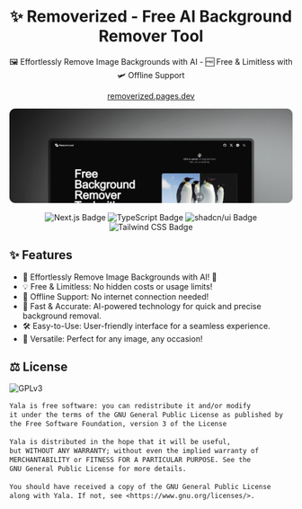 <h1 align="center">✨ Removerized - Free AI Background Remover Tool</h1>

<p align="center">
🖼️ Effortlessly Remove Image Backgrounds with AI - 🆓 Free & Limitless with 🛩️ Offline Support
</p>

<p align="center">
<a href="https://removerized.pages.dev/" target="_blank">removerized.pages.dev</a>
</p>

![blog](docs/banner.png)

<div align="center">
<img src="https://img.shields.io/badge/Next.js-000?logo=nextdotjs&logoColor=fff&style=for-the-badge" alt="Next.js Badge">
<img src="https://img.shields.io/badge/TypeScript-3178C6?logo=typescript&logoColor=fff&style=for-the-badge" alt="TypeScript Badge">
<img src="https://img.shields.io/badge/shadcn%2Fui-000?logo=shadcnui&logoColor=fff&style=for-the-badge" alt="shadcn/ui Badge">
<img src="https://img.shields.io/badge/Tailwind%20CSS-06B6D4?logo=tailwindcss&logoColor=fff&style=for-the-badge" alt="Tailwind CSS Badge">
</div>

## ✨ Features

* 🌟 Effortlessly Remove Image Backgrounds with AI! 🤖
* 💡 Free & Limitless: No hidden costs or usage limits!
* 🔌 Offline Support: No internet connection needed!
* 🚀 Fast & Accurate: AI-powered technology for quick and precise background removal.
* 🛠️ Easy-to-Use: User-friendly interface for a seamless experience.
* 🌈 Versatile: Perfect for any image, any occasion!

## ⚖️ License

![GPLv3](https://www.gnu.org/graphics/gplv3-with-text-136x68.png)

```monospace
Yala is free software: you can redistribute it and/or modify
it under the terms of the GNU General Public License as published by
the Free Software Foundation, version 3 of the License

Yala is distributed in the hope that it will be useful,
but WITHOUT ANY WARRANTY; without even the implied warranty of
MERCHANTABILITY or FITNESS FOR A PARTICULAR PURPOSE. See the
GNU General Public License for more details.

You should have received a copy of the GNU General Public License
along with Yala. If not, see <https://www.gnu.org/licenses/>.
```
